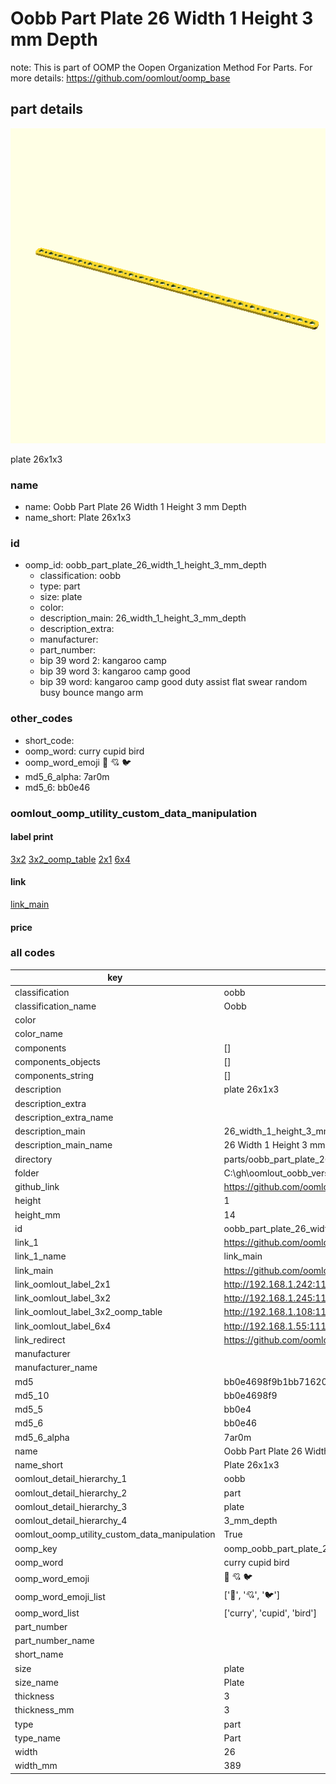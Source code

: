# Oobb Part Plate 26 Width 1 Height 3 mm Depth  

note: This is part of OOMP the Oopen Organization Method For Parts. For more details: https://github.com/oomlout/oomp_base

##  part details
  

[![](3dpr.png)](3dpr.png)

plate 26x1x3



### name
* name: Oobb Part Plate 26 Width 1 Height 3 mm Depth
* name_short: Plate 26x1x3 
### id
* oomp_id: oobb_part_plate_26_width_1_height_3_mm_depth
  * classification: oobb
  * type: part
  * size: plate
  * color: 
  * description_main: 26_width_1_height_3_mm_depth
  * description_extra: 
  * manufacturer: 
  * part_number: 
  * bip 39 word 2: kangaroo camp
  * bip 39 word 3: kangaroo camp good
  * bip 39 word: kangaroo camp good duty assist flat swear random busy bounce mango arm

### other_codes
* short_code: 
* oomp_word: curry cupid bird
* oomp_word_emoji :curry: :cupid: :bird:
* md5_6_alpha: 7ar0m
* md5_6: bb0e46






### oomlout_oomp_utility_custom_data_manipulation
#### label print
[3x2](http://192.168.1.245:1112/?label=oomp%207ar0m)
[3x2_oomp_table](http://192.168.1.108:1112/?label=oomp%207ar0m)
[2x1](http://192.168.1.242:1112/?label=oomp%207ar0m)
[6x4](http://192.168.1.55:1112/?label=oomp%207ar0m)    

#### link

[link_main](https://github.com/oomlout/oomlout_oobb_version_4_generated_parts/tree/main/navigation_oomp/oobb/part/plate/26_width_1_height_3_mm_depth/part)                              

#### price







### all codes 
| key | value |  
| --- | --- |  
| classification | oobb |  
| classification_name | Oobb |  
| color |  |  
| color_name |  |  
| components | [] |  
| components_objects | [] |  
| components_string | [] |  
| description | plate 26x1x3 |  
| description_extra |  |  
| description_extra_name |  |  
| description_main | 26_width_1_height_3_mm_depth |  
| description_main_name | 26 Width 1 Height 3 mm Depth |  
| directory | parts/oobb_part_plate_26_width_1_height_3_mm_depth |  
| folder | C:\gh\oomlout_oobb_version_4_generated_parts\parts\oobb_part_plate_26_width_1_height_3_mm_depth |  
| github_link | https://github.com/oomlout/oomlout_oomp_part_src/tree/main/parts/oobb_part_plate_26_width_1_height_3_mm_depth |  
| height | 1 |  
| height_mm | 14 |  
| id | oobb_part_plate_26_width_1_height_3_mm_depth |  
| link_1 | https://github.com/oomlout/oomlout_oobb_version_4_generated_parts/tree/main/navigation_oomp/oobb/part/plate/26_width_1_height_3_mm_depth/part |  
| link_1_name | link_main |  
| link_main | https://github.com/oomlout/oomlout_oobb_version_4_generated_parts/tree/main/navigation_oomp/oobb/part/plate/26_width_1_height_3_mm_depth/part |  
| link_oomlout_label_2x1 | http://192.168.1.242:1112/?label=oomp%207ar0m |  
| link_oomlout_label_3x2 | http://192.168.1.245:1112/?label=oomp%207ar0m |  
| link_oomlout_label_3x2_oomp_table | http://192.168.1.108:1112/?label=oomp%207ar0m |  
| link_oomlout_label_6x4 | http://192.168.1.55:1112/?label=oomp%207ar0m |  
| link_redirect | https://github.com/oomlout/oomlout_oobb_version_4_generated_parts/tree/main/parts/oobb_plate_26_01_03 |  
| manufacturer |  |  
| manufacturer_name |  |  
| md5 | bb0e4698f9b1bb716206e448c8c833cc |  
| md5_10 | bb0e4698f9 |  
| md5_5 | bb0e4 |  
| md5_6 | bb0e46 |  
| md5_6_alpha | 7ar0m |  
| name | Oobb Part Plate 26 Width 1 Height 3 mm Depth |  
| name_short | Plate 26x1x3  |  
| oomlout_detail_hierarchy_1 | oobb |  
| oomlout_detail_hierarchy_2 | part |  
| oomlout_detail_hierarchy_3 | plate |  
| oomlout_detail_hierarchy_4 | 3_mm_depth |  
| oomlout_oomp_utility_custom_data_manipulation | True |  
| oomp_key | oomp_oobb_part_plate_26_width_1_height_3_mm_depth |  
| oomp_word | curry cupid bird |  
| oomp_word_emoji | :curry: :cupid: :bird: |  
| oomp_word_emoji_list | [':curry:', ':cupid:', ':bird:'] |  
| oomp_word_list | ['curry', 'cupid', 'bird'] |  
| part_number |  |  
| part_number_name |  |  
| short_name |  |  
| size | plate |  
| size_name | Plate |  
| thickness | 3 |  
| thickness_mm | 3 |  
| type | part |  
| type_name | Part |  
| width | 26 |  
| width_mm | 389 |  
